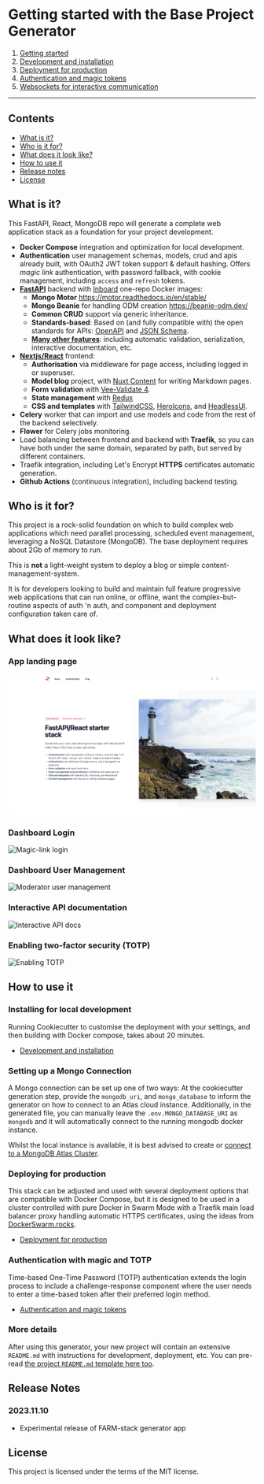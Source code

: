 # Getting started with the Base Project Generator

1. [Getting started](getting-started.md)
2. [Development and installation](development-guide.md)
3. [Deployment for production](deployment-guide.md)
4. [Authentication and magic tokens](authentication-guide.md)
5. [Websockets for interactive communication](websocket-guide.md)

---

## Contents

- [What is it?](#what-is-it)
- [Who is it for?](#who-is-it-for)
- [What does it look like?](#what-does-it-look-like)
- [How to use it](#how-to-use-it)
- [Release notes](#release-notes)
- [License](#license)

## What is it?

This FastAPI, React, MongoDB repo will generate a complete web application stack as a foundation for your project development.

- **Docker Compose** integration and optimization for local development.
- **Authentication** user management schemas, models, crud and apis already built, with OAuth2 JWT token support & default hashing. Offers _magic link_ authentication, with password fallback, with cookie management, including `access` and `refresh` tokens.
- [**FastAPI**](https://github.com/tiangolo/fastapi) backend with [Inboard](https://inboard.bws.bio/) one-repo Docker images:
  - **Mongo Motor** https://motor.readthedocs.io/en/stable/
  - **Mongo Beanie** for handling ODM creation https://beanie-odm.dev/
  - **Common CRUD** support via generic inheritance.
  - **Standards-based**: Based on (and fully compatible with) the open standards for APIs: [OpenAPI](https://github.com/OAI/OpenAPI-Specification) and [JSON Schema](http://json-schema.org/).
  - [**Many other features**]("https://fastapi.tiangolo.com/features/"): including automatic validation, serialization, interactive documentation, etc.
- [**Nextjs/React**](https://nextjs.org/) frontend:
  - **Authorisation** via middleware for page access, including logged in or superuser.
  - **Model blog** project, with [Nuxt Content](https://content.nuxtjs.org/) for writing Markdown pages.
  - **Form validation** with [Vee-Validate 4](https://vee-validate.logaretm.com/v4/).
  - **State management** with [Redux](https://redux.js.org/)
  - **CSS and templates** with [TailwindCSS](https://tailwindcss.com/), [HeroIcons](https://heroicons.com/), and [HeadlessUI](https://headlessui.com/).
- **Celery** worker that can import and use models and code from the rest of the backend selectively.
- **Flower** for Celery jobs monitoring.
- Load balancing between frontend and backend with **Traefik**, so you can have both under the same domain, separated by path, but served by different containers.
- Traefik integration, including Let's Encrypt **HTTPS** certificates automatic generation.
- **Github Actions** (continuous integration), including backend testing.



## Who is it for?

This project is a rock-solid foundation on which to build complex web applications which need parallel processing, scheduled event management, leveraging a NoSQL Datastore (MongoDB). The base deployment requires about 2Gb of memory to run. 

This is **not** a light-weight system to deploy a blog or simple content-management-system.

It is for developers looking to build and maintain full feature progressive web applications that can run online, or offline, want the complex-but-routine aspects of auth 'n auth, and component and deployment configuration taken care of. 

## What does it look like?

### App landing page

![Landing page](../img/landing.png)

### Dashboard Login

![Magic-link login](../img/login.png)

### Dashboard User Management

![Moderator user management](../img/dashboard.png)

### Interactive API documentation

![Interactive API docs](../img/redoc.png)

### Enabling two-factor security (TOTP)

![Enabling TOTP](../img/totp.png)

## How to use it

### Installing for local development

Running Cookiecutter to customise the deployment with your settings, and then building with Docker compose, takes about 20 minutes.

- [Development and installation](development-guide.md)

### Setting up a Mongo Connection

A Mongo connection can be set up one of two ways: At the cookiecutter generation step, provide the `mongodb_uri`, and `mongo_database` to inform the generator on how to connect to an Atlas cloud instance. Additionally, in the generated file, you can manually leave the `.env.MONGO_DATABASE_URI` as `mongodb` and it will automatically connect to the running mongodb docker instance.

Whilst the local instance is available, it is best advised to create or [connect to a MongoDB Atlas Cluster](https://www.mongodb.com/docs/atlas/tutorial/connect-to-your-cluster/).

### Deploying for production

This stack can be adjusted and used with several deployment options that are compatible with Docker Compose, but it is designed to be used in a cluster controlled with pure Docker in Swarm Mode with a Traefik main load balancer proxy handling automatic HTTPS certificates, using the ideas from [DockerSwarm.rocks](https://dockerswarm.rocks).

- [Deployment for production](deployment-guide.md)

### Authentication with magic and TOTP

Time-based One-Time Password (TOTP) authentication extends the login process to include a challenge-response component where the user needs to enter a time-based token after their preferred login method.

- [Authentication and magic tokens](authentication-guide.md)

### More details

After using this generator, your new project will contain an extensive `README.md` with instructions for development, deployment, etc. You can pre-read [the project `README.md` template here too](../{{cookiecutter.project_slug}}/README.md).

## Release Notes

### 2023.11.10
- Experimental release of FARM-stack generator app

## License

This project is licensed under the terms of the MIT license.
